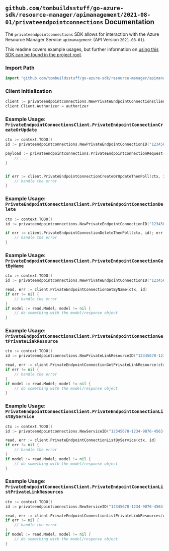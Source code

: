 
## `github.com/tombuildsstuff/go-azure-sdk/resource-manager/apimanagement/2021-08-01/privateendpointconnections` Documentation

The `privateendpointconnections` SDK allows for interaction with the Azure Resource Manager Service `apimanagement` (API Version `2021-08-01`).

This readme covers example usages, but further information on [using this SDK can be found in the project root](https://github.com/tombuildsstuff/go-azure-sdk/tree/main/docs).

### Import Path

```go
import "github.com/tombuildsstuff/go-azure-sdk/resource-manager/apimanagement/2021-08-01/privateendpointconnections"
```


### Client Initialization

```go
client := privateendpointconnections.NewPrivateEndpointConnectionsClientWithBaseURI("https://management.azure.com")
client.Client.Authorizer = authorizer
```


### Example Usage: `PrivateEndpointConnectionsClient.PrivateEndpointConnectionCreateOrUpdate`

```go
ctx := context.TODO()
id := privateendpointconnections.NewPrivateEndpointConnectionID("12345678-1234-9876-4563-123456789012", "example-resource-group", "serviceValue", "privateEndpointConnectionValue")

payload := privateendpointconnections.PrivateEndpointConnectionRequest{
	// ...
}


if err := client.PrivateEndpointConnectionCreateOrUpdateThenPoll(ctx, id, payload); err != nil {
	// handle the error
}
```


### Example Usage: `PrivateEndpointConnectionsClient.PrivateEndpointConnectionDelete`

```go
ctx := context.TODO()
id := privateendpointconnections.NewPrivateEndpointConnectionID("12345678-1234-9876-4563-123456789012", "example-resource-group", "serviceValue", "privateEndpointConnectionValue")

if err := client.PrivateEndpointConnectionDeleteThenPoll(ctx, id); err != nil {
	// handle the error
}
```


### Example Usage: `PrivateEndpointConnectionsClient.PrivateEndpointConnectionGetByName`

```go
ctx := context.TODO()
id := privateendpointconnections.NewPrivateEndpointConnectionID("12345678-1234-9876-4563-123456789012", "example-resource-group", "serviceValue", "privateEndpointConnectionValue")

read, err := client.PrivateEndpointConnectionGetByName(ctx, id)
if err != nil {
	// handle the error
}
if model := read.Model; model != nil {
	// do something with the model/response object
}
```


### Example Usage: `PrivateEndpointConnectionsClient.PrivateEndpointConnectionGetPrivateLinkResource`

```go
ctx := context.TODO()
id := privateendpointconnections.NewPrivateLinkResourceID("12345678-1234-9876-4563-123456789012", "example-resource-group", "serviceValue", "privateLinkResourceValue")

read, err := client.PrivateEndpointConnectionGetPrivateLinkResource(ctx, id)
if err != nil {
	// handle the error
}
if model := read.Model; model != nil {
	// do something with the model/response object
}
```


### Example Usage: `PrivateEndpointConnectionsClient.PrivateEndpointConnectionListByService`

```go
ctx := context.TODO()
id := privateendpointconnections.NewServiceID("12345678-1234-9876-4563-123456789012", "example-resource-group", "serviceValue")

read, err := client.PrivateEndpointConnectionListByService(ctx, id)
if err != nil {
	// handle the error
}
if model := read.Model; model != nil {
	// do something with the model/response object
}
```


### Example Usage: `PrivateEndpointConnectionsClient.PrivateEndpointConnectionListPrivateLinkResources`

```go
ctx := context.TODO()
id := privateendpointconnections.NewServiceID("12345678-1234-9876-4563-123456789012", "example-resource-group", "serviceValue")

read, err := client.PrivateEndpointConnectionListPrivateLinkResources(ctx, id)
if err != nil {
	// handle the error
}
if model := read.Model; model != nil {
	// do something with the model/response object
}
```
